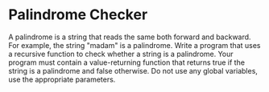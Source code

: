 # Palindrome Checker

A palindrome is a string that reads the same both forward and backward. For example, the string "madam" is a palindrome. Write a program that uses a recursive function to check whether a string is a palindrome. Your program must contain a value-returning function that returns true if the string is a palindrome and false otherwise. Do not use any global variables, use the appropriate parameters.
